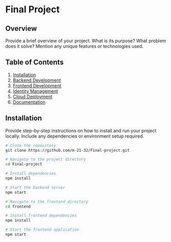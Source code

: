 # Final Project

## Overview

Provide a brief overview of your project. What is its purpose? What problem does it solve? Mention any unique features or technologies used.

## Table of Contents

1. [Installation](#installation)
2. [Backend Development](#backend-development)
3. [Frontend Development](#frontend-development)
4. [Identity Management](#identity-management)
5. [Cloud Deployment](#cloud-deployment)
6. [Documentation](#documentation)

## Installation

Provide step-by-step instructions on how to install and run your project locally. Include any dependencies or environment setup required.

```bash
# Clone the repository
git clone https://github.com/m-21-32/Final-project.git

# Navigate to the project directory
cd Final-project

# Install dependencies
npm install

# Start the backend server
npm start

# Navigate to the frontend directory
cd frontend

# Install frontend dependencies
npm install

# Start the frontend application
npm start
